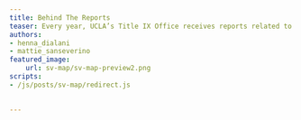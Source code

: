 ```yaml
---
title: Behind The Reports
teaser: Every year, UCLA’s Title IX Office receives reports related to sexual harassment and assault, with outcomes of investigations ranging from written warnings to dismissals. However, there are many stories that never get reported to the Title IX office. The Daily Bruin wants to provide a space to anonymously share these stories.
authors:
- henna_dialani
- mattie_sanseverino
featured_image: 
    url: sv-map/sv-map-preview2.png
scripts:
- /js/posts/sv-map/redirect.js
    

---
```


<head>
<script>
window.location.href = "https://features.dailybruin.com/2019/beyondthereports/";
</script>
</head>


